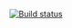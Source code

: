 [![Build status](https://ci.appveyor.com/api/projects/status/wp5ntelc85o037f8?svg=true)](https://ci.appveyor.com/project/karaciubamikhail/ajz-dz5-1)
